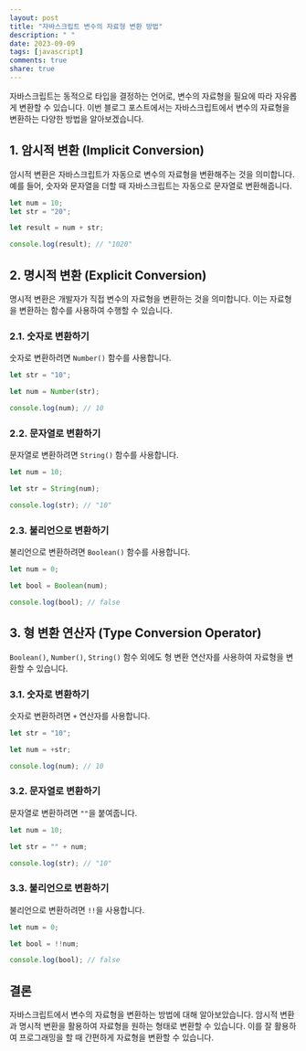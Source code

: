 ```yaml
---
layout: post
title: "자바스크립트 변수의 자료형 변환 방법"
description: " "
date: 2023-09-09
tags: [javascript]
comments: true
share: true
---
```


자바스크립트는 동적으로 타입을 결정하는 언어로, 변수의 자료형을 필요에 따라 자유롭게 변환할 수 있습니다. 이번 블로그 포스트에서는 자바스크립트에서 변수의 자료형을 변환하는 다양한 방법을 알아보겠습니다.

## 1. 암시적 변환 (Implicit Conversion)

암시적 변환은 자바스크립트가 자동으로 변수의 자료형을 변환해주는 것을 의미합니다. 예를 들어, 숫자와 문자열을 더할 때 자바스크립트는 자동으로 문자열로 변환해줍니다.

```javascript
let num = 10;
let str = "20";

let result = num + str;

console.log(result); // "1020"
```

## 2. 명시적 변환 (Explicit Conversion)

명시적 변환은 개발자가 직접 변수의 자료형을 변환하는 것을 의미합니다. 이는 자료형을 변환하는 함수를 사용하여 수행할 수 있습니다.

### 2.1. 숫자로 변환하기

숫자로 변환하려면 `Number()` 함수를 사용합니다.

```javascript
let str = "10";

let num = Number(str);

console.log(num); // 10
```

### 2.2. 문자열로 변환하기

문자열로 변환하려면 `String()` 함수를 사용합니다.

```javascript
let num = 10;

let str = String(num);

console.log(str); // "10"
```

### 2.3. 불리언으로 변환하기

불리언으로 변환하려면 `Boolean()` 함수를 사용합니다.

```javascript
let num = 0;

let bool = Boolean(num);

console.log(bool); // false
```

## 3. 형 변환 연산자 (Type Conversion Operator)

`Boolean()`, `Number()`, `String()` 함수 외에도 형 변환 연산자를 사용하여 자료형을 변환할 수 있습니다.

### 3.1. 숫자로 변환하기

숫자로 변환하려면 `+` 연산자를 사용합니다.

```javascript
let str = "10";

let num = +str;

console.log(num); // 10
```

### 3.2. 문자열로 변환하기

문자열로 변환하려면 `""`을 붙여줍니다.

```javascript
let num = 10;

let str = "" + num;

console.log(str); // "10"
```

### 3.3. 불리언으로 변환하기

불리언으로 변환하려면 `!!`을 사용합니다.

```javascript
let num = 0;

let bool = !!num;

console.log(bool); // false
```

## 결론

자바스크립트에서 변수의 자료형을 변환하는 방법에 대해 알아보았습니다. 암시적 변환과 명시적 변환을 활용하여 자료형을 원하는 형태로 변환할 수 있습니다. 이를 잘 활용하여 프로그래밍을 할 때 간편하게 자료형을 변환할 수 있습니다.